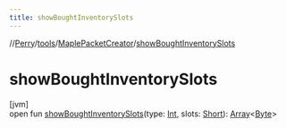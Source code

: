```yaml
---
title: showBoughtInventorySlots
---
```

//[Perry](../../../index.html)/[tools](../index.html)/[MaplePacketCreator](index.html)/[showBoughtInventorySlots](show-bought-inventory-slots.html)



# showBoughtInventorySlots



[jvm]\
open fun [showBoughtInventorySlots](show-bought-inventory-slots.html)(type: [Int](https://kotlinlang.org/api/latest/jvm/stdlib/kotlin/-int/index.html), slots: [Short](https://kotlinlang.org/api/latest/jvm/stdlib/kotlin/-short/index.html)): [Array](https://kotlinlang.org/api/latest/jvm/stdlib/kotlin/-array/index.html)&lt;[Byte](https://kotlinlang.org/api/latest/jvm/stdlib/kotlin/-byte/index.html)&gt;




